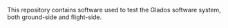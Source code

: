 This repository contains software used to test the Glados software system, both ground-side and flight-side.